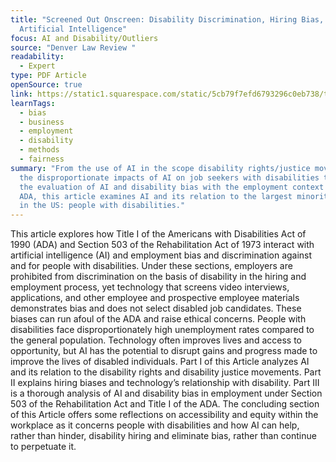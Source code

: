 ```yaml
---
title: "Screened Out Onscreen: Disability Discrimination, Hiring Bias, and
  Artificial Intelligence"
focus: AI and Disability/Outliers
source: "Denver Law Review "
readability:
  - Expert
type: PDF Article
openSource: true
link: https://static1.squarespace.com/static/5cb79f7efd6793296c0eb738/t/611c4b5a55f3332cd7257bb2/1629244250721/Vol98_Issue4_Moss_PRINT_FINAL.pdf
learnTags:
  - bias
  - business
  - employment
  - disability
  - methods
  - fairness
summary: "From the use of AI in the scope disability rights/justice movements to
  the disproportionate impacts of AI on job seekers with disabilities through to
  the evaluation of AI and disability bias with the employment context of the
  ADA, this article examines AI and its relation to the largest minority group
  in the US: people with disabilities."
---
```

This article explores how Title I of the Americans with Disabilities Act of 1990 (ADA) and Section 503 of the Rehabilitation Act of 1973 interact with artificial intelligence (AI) and employment bias and discrimination against and for people with disabilities. Under these sections, employers are prohibited from discrimination on the basis of disability in the hiring and employment process, yet technology that screens video interviews, applications, and other employee and prospective employee materials demonstrates bias and does not select disabled job candidates. These biases can run afoul of the ADA and raise ethical concerns. People with disabilities face disproportionately high unemployment rates compared to the general population. Technology often improves lives and access to opportunity, but AI has the potential to disrupt gains and progress made to improve the lives of disabled individuals. Part I of this Article analyzes AI and its relation to the disability rights and disability justice movements. Part II explains hiring biases and technology’s relationship with disability. Part III is a thorough analysis of AI and disability bias in employment under Section 503 of the Rehabilitation Act and Title I of the ADA. The concluding section of this Article offers some reflections on accessibility and equity within the workplace as it concerns people with disabilities and how AI can help, rather than hinder, disability hiring and eliminate bias, rather than continue to perpetuate it.
